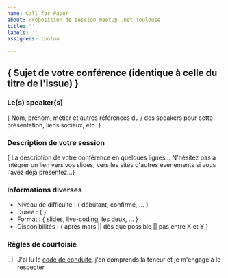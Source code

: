 ```yaml
---
name: Call for Paper
about: Proposition de session meetup .net Toulouse
title: ''
labels: ''
assignees: tbolon

---
```


## { Sujet de votre conférence (identique à celle du titre de l'issue) }

### Le(s) speaker(s)

{ Nom, prénom, métier et autres références du / des speakers pour cette présentation, liens sociaux, etc. }

### Description de votre session

{ La description de votre conférence en quelques lignes... 
N'hésitez pas à intégrer un lien vers vos slides, vers les sites d'autres évènements si vous l'avez déjà présentez...}

### Informations diverses

* Niveau de difficulté :  { débutant, confirmé, ... }
* Durée : {  }
* Format : { slides, live-coding, les deux, ...  }
* Disponibilités : { après mars || dès que possible || pas entre X et Y }

### Règles de courtoisie

- [ ] J'ai lu le [code de conduite](https://fr.confcodeofconduct.com/), j'en comprends la teneur et je m'engage à le respecter